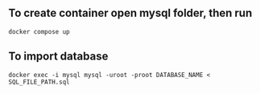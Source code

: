 ## To create container open mysql folder, then run 
`docker compose up`

## To import database 
`docker exec -i mysql mysql -uroot -proot DATABASE_NAME < SQL_FILE_PATH.sql`